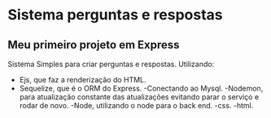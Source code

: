 # Sistema perguntas e respostas

## Meu primeiro projeto em Express


 Sistema Simples para criar perguntas e respostas.
 Utilizando: 
 - Ejs,    que faz a renderização do HTML.
 - Sequelize,  que é o ORM do Express.
 -Conectando ao Mysql.
 -Nodemon, para atualização constante das atualizações evitando parar o serviço e rodar de novo.
 -Node, utilizando o node para o back end.
 -css.
 -html.


